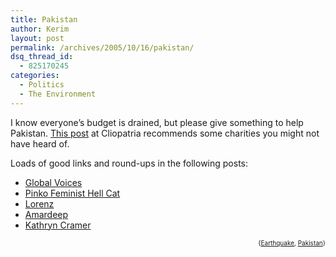 ```yaml
---
title: Pakistan
author: Kerim
layout: post
permalink: /archives/2005/10/16/pakistan/
dsq_thread_id:
  - 825170245
categories:
  - Politics
  - The Environment
---
```

I know everyone&#8217;s budget is drained, but please give something to help Pakistan. <a href="http://hnn.us/blogs/entries/16869.html" onclick="_gaq.push(['_trackEvent', 'outbound-article', 'http://hnn.us/blogs/entries/16869.html', 'This post']);" >This post</a> at Cliopatria recommends some charities you might not have heard of.

Loads of good links and round-ups in the following posts:

  * <a href="http://cyber.law.harvard.edu/globalvoices/2005/10/16/south-asian-blog-roundup-4/" onclick="_gaq.push(['_trackEvent', 'outbound-article', 'http://cyber.law.harvard.edu/globalvoices/2005/10/16/south-asian-blog-roundup-4/', 'Global Voices']);" >Global Voices</a>
  * <a href="http://pinkofeministhellcat.typepad.com/pinko_feminist_hellcat/2005/10/the_weather_is_.html" onclick="_gaq.push(['_trackEvent', 'outbound-article', 'http://pinkofeministhellcat.typepad.com/pinko_feminist_hellcat/2005/10/the_weather_is_.html', 'Pinko Feminist Hell Cat']);" >Pinko Feminist Hell Cat</a> 
  * <a href="http://antropologi.info/blog/anthropology/index.php?title=also_a_social_event_panel_says_katrina_d&#038;more=1&#038;c=1&#038;tb=1&#038;pb=1" onclick="_gaq.push(['_trackEvent', 'outbound-article', 'http://antropologi.info/blog/anthropology/index.php?title=also_a_social_event_panel_says_katrina_d&more=1&c=1&tb=1&pb=1', 'Lorenz']);" >Lorenz</a>
  * <a href="http://www.lehigh.edu/~amsp/2005/10/relief-diplomacy-politics-and.html" onclick="_gaq.push(['_trackEvent', 'outbound-article', 'http://www.lehigh.edu/~amsp/2005/10/relief-diplomacy-politics-and.html', 'Amardeep']);" >Amardeep</a> 
  * <a href="http://www.kathryncramer.com/kathryn_cramer/2005/10/satellite_and_a.html" onclick="_gaq.push(['_trackEvent', 'outbound-article', 'http://www.kathryncramer.com/kathryn_cramer/2005/10/satellite_and_a.html', 'Kathryn Cramer']);" >Kathryn Cramer</a>

<!-- technorati tags start -->

<div style="text-align:right;">
  <span style="font-size:x-small;">{<a href="http://www.technorati.com/tag/Earthquake" onclick="_gaq.push(['_trackEvent', 'outbound-article', 'http://www.technorati.com/tag/Earthquake', 'Earthquake']);"  rel="tag">Earthquake</a>, <a href="http://www.technorati.com/tag/Pakistan" onclick="_gaq.push(['_trackEvent', 'outbound-article', 'http://www.technorati.com/tag/Pakistan', 'Pakistan']);"  rel="tag">Pakistan</a>}</span>


<!-- technorati tags end -->

